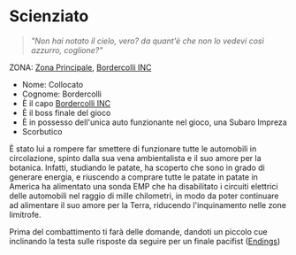 # Scienziato

> *"Non hai notato il cielo, vero? da quant'è che non lo vedevi così azzurro, coglione?"*

ZONA: [Zona Principale](../Zone/Zona%20Principale.md), [Bordercolli INC](../Zone/Bordercolli%20INC.md)

- Nome: Collocato
- Cognome: Bordercolli
- È il capo [Bordercolli INC](../Zone/Bordercolli%20INC.md)
- È il boss finale del gioco
- È in possesso dell'unica auto funzionante nel gioco, una Subaro Impreza
- Scorbutico

È stato lui a rompere far smettere di funzionare tutte le automobili in circolazione, spinto dalla sua vena ambientalista e il suo amore per la botanica. Infatti, studiando le patate, ha scoperto che sono in grado di generare energia, e riuscendo a comprare tutte le patate in patate in America ha alimentato una sonda EMP che ha disabilitato i circuiti elettrici delle automobili nel raggio di mille chilometri, in modo da poter continuare ad alimentare il suo amore per la Terra, riducendo l'inquinamento nelle zone limitrofe.

Prima del combattimento ti farà delle domande, dandoti un piccolo cue inclinando la testa sulle risposte da seguire per un finale pacifist ([Endings](../../Gameplay/Endings.md))




